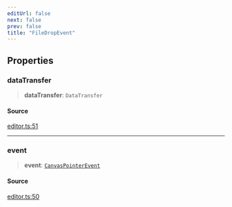 ```yaml
---
editUrl: false
next: false
prev: false
title: "FileDropEvent"
---
```


## Properties

### dataTransfer

> **dataTransfer**: `DataTransfer`

#### Source

[editor.ts:51](https://github.com/dgmjs/dgmjs/blob/main/packages/core/src/editor.ts#L51)

***

### event

> **event**: [`CanvasPointerEvent`](/api-core/classes/canvaspointerevent/)

#### Source

[editor.ts:50](https://github.com/dgmjs/dgmjs/blob/main/packages/core/src/editor.ts#L50)
